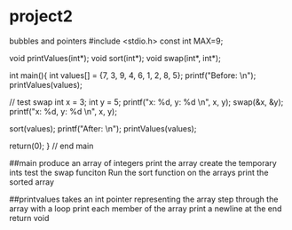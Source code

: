 # project2
bubbles and pointers 
#include <stdio.h>
const int MAX=9;

void printValues(int*);
void sort(int*);
void swap(int*, int*);

int main(){
  int values[] = {7, 3, 9, 4, 6, 1, 2, 8, 5};
  printf("Before: \n");
  printValues(values);

  // test swap
  int x = 3;
  int y = 5;
  printf("x: %d, y: %d \n", x, y);
  swap(&x, &y);
  printf("x: %d, y: %d \n", x, y);

  sort(values);
  printf("After: \n");
  printValues(values);

  return(0);
} // end main

##main
produce an array of integers
print the array
create the temporary ints
test the swap funciton 
Run the sort function on the arrays
print the sorted array

##printvalues
takes an int pointer representing the array
step through the array with a loop 
print each member of the array 
print a newline at the end
return void

